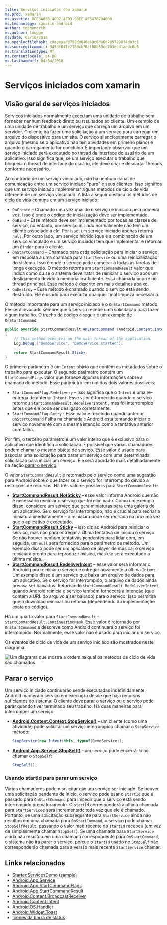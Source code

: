 ```yaml
---
title: Serviços iniciados com xamarin
ms.prod: xamarin
ms.assetid: 8CC3A850-4CD2-4F93-98EE-AF3470794000
ms.technology: xamarin-android
author: topgenorth
ms.author: toopge
ms.date: 02/16/2018
ms.openlocfilehash: c0aeeaad3798dd840e69c6da6d7857298f4da3c1
ms.sourcegitcommit: 945df041e2180cb20af08b83cc703ecd1aedc6b0
ms.translationtype: MT
ms.contentlocale: pt-BR
ms.lasthandoff: 04/04/2018
---
```

# <a name="started-services-with-xamarinandroid"></a>Serviços iniciados com xamarin

## <a name="started-services-overview"></a>Visão geral de serviços iniciados

Serviços iniciados normalmente executam uma unidade de trabalho sem fornecer nenhum feedback direto ou resultados ao cliente. Um exemplo de uma unidade de trabalho é um serviço que carrega um arquivo em um servidor. O cliente irá fazer uma solicitação a um serviço para carregar um arquivo do dispositivo para um site. O serviço silenciosamente carregar o arquivo (mesmo se o aplicativo não tem atividades em primeiro plano) e quando o carregamento for concluído. É importante observar que um serviço iniciado será executado no thread da interface do usuário de um aplicativo. Isso significa que, se um serviço executar o trabalho que bloqueia o thread de interface do usuário, ele deve criar e descartar threads conforme necessário.

Ao contrário de um serviço vinculado, não há nenhum canal de comunicação entre um serviço iniciado "puro" e seus clientes. Isso significa que um serviço iniciado implementar alguns métodos de ciclo de vida diferente de um serviço vinculado. A lista a seguir destaca os métodos de ciclo de vida comuns em um serviço iniciado:

* `OnCreate` &ndash; Chamado uma vez quando o serviço é iniciado pela primeira vez. Isso é onde o código de inicialização deve ser implementado.
* `OnBind` &ndash; Esse método deve ser implementado por todas as classes de serviço, no entanto, um serviço iniciado normalmente não tem um cliente associado a ele. Por isso, um serviço iniciado apenas retorna `null`. Por outro lado, um serviço híbrido (que é a combinação de um serviço vinculado e um serviço iniciado) tem que implementar e retornar um `Binder` para o cliente.
* `OnStartCommand` &ndash; Chamado para cada solicitação para iniciar o serviço, em resposta a uma chamada para `StartService` ou uma reinicialização do sistema. Isso é onde o serviço pode começar a todas as tarefas de longa execução. O método retorna um `StartCommandResult` valor que indica como ou se o sistema deve tratar de reiniciar o serviço após um desligamento devido à memória insuficiente. Essa chamada ocorre no thread principal. Esse método é descrito em mais detalhes abaixo.
* `OnDestroy` &ndash; Esse método é chamado quando o serviço está sendo destruído. Ele é usado para executar qualquer final limpeza necessária.

O método importante para um serviço iniciado é o `OnStartCommand` método. Ele será invocado sempre que o serviço recebe uma solicitação para fazer algum trabalho. O trecho de código a seguir é um exemplo de `OnStartCommand`: 

```csharp
public override StartCommandResult OnStartCommand (Android.Content.Intent intent, StartCommandFlags flags, int startId)
{
    // This method executes on the main thread of the application.
    Log.Debug ("DemoService", "DemoService started");
    ...
    return StartCommandResult.Sticky;
}
```

O primeiro parâmetro é um `Intent` objeto que contém os metadados sobre o trabalho para executar. O segundo parâmetro contém um `StartCommandFlags` valor que fornece algumas informações sobre a chamada do método. Esse parâmetro tem um dos dois valores possíveis:

* `StartCommandFlag.Redelivery` &ndash; Isso significa que o `Intent` é uma re-entrega de anterior `Intent`. Esse valor é fornecido quando o serviço retornou `StartCommandResult.RedeliverIntent` , mas foi interrompido antes que ele pode ser desligado corretamente.
* `StartCommandFlag.Retry` &dash; Esse valor é recebido quando anterior `OnStartCommand` Falha na chamada e Android está tentando iniciar o serviço novamente com a mesma intenção como a tentativa anterior com falha.
 
Por fim, o terceiro parâmetro é um valor inteiro que é exclusivo para o aplicativo que identifica a solicitação. É possível que várias chamadores podem chamar o mesmo objeto de serviço. Esse valor é usado para associar uma solicitação para parar um serviço com uma determinada solicitação para iniciar um serviço. Ele será abordado mais detalhadamente na seção [parar o serviço](#Stopping_the_Service). 

O valor `StartCommandResult` é retornado pelo serviço como uma sugestão para Android sobre o que fazer se o serviço for interrompido devido a restrições de recursos. Há três valores possíveis para `StartCommandResult`:

* **[StartCommandResult.NotSticky](https://developer.xamarin.com/api/field/Android.App.StartCommandResult.NotSticky/)**  &ndash; esse valor informa Android que não é necessário reiniciar o serviço que foi eliminado. Como um exemplo disso, considere um serviço que gera miniaturas para uma galeria de um aplicativo. Se o serviço for interrompido, não é crucial para recriar a miniatura imediatamente &ndash; a miniatura pode ser recriada na próxima vez que o aplicativo é executado.
* **[StartCommandResult.Sticky](https://developer.xamarin.com/api/field/Android.App.StartCommandResult.Sticky/)**  &ndash; isso diz ao Android para reiniciar o serviço, mas não para entregar a última tentativa de iniciou o serviço. Se não houver nenhum tentativas pendentes para lidar com, em seguida, um `null` será fornecido para o parâmetro de método. Um exemplo disso pode ser um aplicativo de player de música; o serviço reiniciará pronto para reproduzir música, mas ele será executado a última música. 
* **[StartCommandResult.RedeliverIntent](https://developer.xamarin.com/api/field/Android.App.StartCommandResult.RedeliverIntent/)**  &ndash; esse valor será informar o Android para reiniciar o serviço e entregar novamente a última `Intent`. Um exemplo disso é um serviço que baixa um arquivo de dados para um aplicativo. Se o serviço for interrompido, o arquivo de dados ainda precisa ser baixados. Retornando `StartCommandResult.RedeliverIntent`, quando Android reinicia o serviço também fornecerá a intenção (que contém a URL do arquivo a ser baixado) para o serviço. Isso permitirá que o download reiniciar ou retomar (dependendo da implementação exata do código).

Há um quarto valor para `StartCommandResult` &ndash; `StartCommandResult.ContinuationMask`. Esse valor é retornado por `OnStartCommand` e descreve como Android continuará o serviço foi interrompido. Normalmente, esse valor não é usado para iniciar um serviço.

Os eventos de ciclo de vida de um serviço iniciado são mostrados neste diagrama: 

![Um diagrama que mostra a ordem na qual os métodos de ciclo de vida são chamados](started-services-images/started-service-01.png "um diagrama que mostra a ordem em que são chamados os métodos de ciclo de vida.")


<a name="Stopping_the_Service" />

## <a name="stopping-the-service"></a>Parar o serviço

Um serviço iniciado continuarão sendo executadas indefinidamente; Android manterá o serviço em execução desde que haja recursos suficientes do sistema. O cliente deve parar o serviço ou o serviço pode parar quando tiver terminado seu trabalho. Há duas maneiras para interromper um serviço: 
 
* **[Android.Content.Context.StopService()](https://developer.xamarin.com/api/member/Android.Content.Context.StopService/p/Android.Content.Intent/)**  &ndash; um cliente (como uma atividade) pode solicitar um serviço interrompido chamar o `StopService` método: 

    ```csharp
    StopService(new Intent(this, typeof(DemoService));
    ```

* **[Android.App.Service.StopSelf()](https://developer.xamarin.com/api/member/Android.App.Service.StopSelf()/)**  &ndash; um serviço pode encerrá-lo ao chamar o `StopSelf`:

    ```csharp
    StopSelf();
    ```
    
### <a name="using-startid-to-stop-a-service"></a>Usando startId para parar um serviço

Vários chamadores podem solicitar que um serviço ser iniciado. Se houver uma solicitação pendente de início, o serviço pode usar o `startId` que é passado para `OnStartCommand` para impedir que o serviço está sendo interrompido prematuramente. O `startId` corresponderá à última chamada para `StartService`e será incrementado toda vez que ele é chamado. Portanto, se uma solicitação subsequente para `StartService` ainda não resultou em uma chamada para `OnStartCommand`, o serviço pode chamar `StopSelfResult`, passando o valor mais recente do `startId` recebeu (em vez de simplesmente chamar `StopSelf`). Se uma chamada para `StartService` ainda não resultou em uma chamada correspondente para `OnStartCommand`, o sistema não irá parar o serviço, porque o `startId` usado no `StopSelf` não corresponderão chamada para a versão mais recente `StartService` chamar.


## <a name="related-links"></a>Links relacionados

- [StartedServicesDemo (sample)](https://developer.xamarin.com/samples/monodroid/ApplicationFundamentals/ServiceSamples/StartedServicesDemo/)
- [Android.App.Service](https://developer.xamarin.com/api/type/Android.App.Service)
- [Android.App.StartCommandFlags](https://developer.xamarin.com/api/type/Android.App.StartCommandFlags)
- [Android.App.StartCommandResult](https://developer.xamarin.com/api/type/Android.App.StartCommandResult)
- [Android.Content.BroadcastReceiver](https://developer.xamarin.com/api/type/Android.Content.BroadcastReceiver/)
- [Android.Content.Intent](https://developer.xamarin.com/api/type/Android.Content.Intent)
- [Android.OS.Handler](https://developer.xamarin.com/api/type/Android.OS.Handler/)
- [Android.Widget.Toast](https://developer.xamarin.com/api/type/Android.Widget.Toast/)
- [Ícones da barra de status](http://developer.android.com/guide/practices/ui_guidelines/icon_design_status_bar.html)
